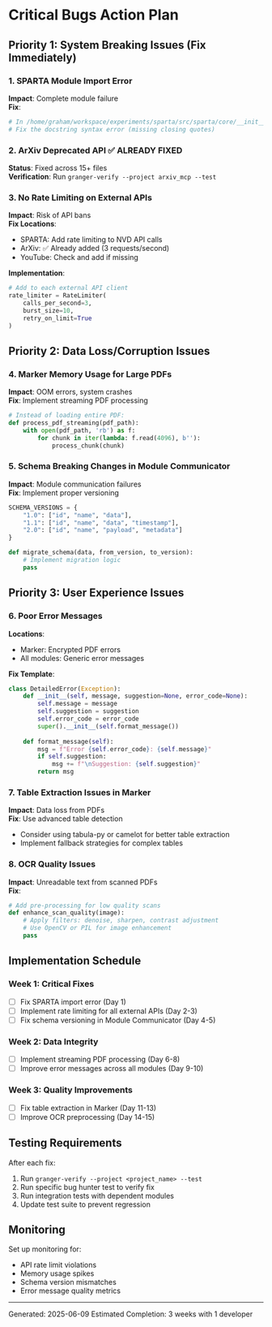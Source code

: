 # Critical Bugs Action Plan

## Priority 1: System Breaking Issues (Fix Immediately)

### 1. SPARTA Module Import Error
**Impact**: Complete module failure  
**Fix**: 
```python
# In /home/graham/workspace/experiments/sparta/src/sparta/core/__init__.py
# Fix the docstring syntax error (missing closing quotes)
```

### 2. ArXiv Deprecated API ✅ ALREADY FIXED
**Status**: Fixed across 15+ files  
**Verification**: Run `granger-verify --project arxiv_mcp --test`

### 3. No Rate Limiting on External APIs
**Impact**: Risk of API bans  
**Fix Locations**:
- SPARTA: Add rate limiting to NVD API calls
- ArXiv: ✅ Already added (3 requests/second)
- YouTube: Check and add if missing

**Implementation**:
```python
# Add to each external API client
rate_limiter = RateLimiter(
    calls_per_second=3,
    burst_size=10,
    retry_on_limit=True
)
```

## Priority 2: Data Loss/Corruption Issues

### 4. Marker Memory Usage for Large PDFs
**Impact**: OOM errors, system crashes  
**Fix**: Implement streaming PDF processing
```python
# Instead of loading entire PDF:
def process_pdf_streaming(pdf_path):
    with open(pdf_path, 'rb') as f:
        for chunk in iter(lambda: f.read(4096), b''):
            process_chunk(chunk)
```

### 5. Schema Breaking Changes in Module Communicator
**Impact**: Module communication failures  
**Fix**: Implement proper versioning
```python
SCHEMA_VERSIONS = {
    "1.0": ["id", "name", "data"],
    "1.1": ["id", "name", "data", "timestamp"],
    "2.0": ["id", "name", "payload", "metadata"]
}

def migrate_schema(data, from_version, to_version):
    # Implement migration logic
    pass
```

## Priority 3: User Experience Issues

### 6. Poor Error Messages
**Locations**:
- Marker: Encrypted PDF errors
- All modules: Generic error messages

**Fix Template**:
```python
class DetailedError(Exception):
    def __init__(self, message, suggestion=None, error_code=None):
        self.message = message
        self.suggestion = suggestion
        self.error_code = error_code
        super().__init__(self.format_message())
    
    def format_message(self):
        msg = f"Error {self.error_code}: {self.message}"
        if self.suggestion:
            msg += f"\nSuggestion: {self.suggestion}"
        return msg
```

### 7. Table Extraction Issues in Marker
**Impact**: Data loss from PDFs  
**Fix**: Use advanced table detection
- Consider using tabula-py or camelot for better table extraction
- Implement fallback strategies for complex tables

### 8. OCR Quality Issues
**Impact**: Unreadable text from scanned PDFs  
**Fix**:
```python
# Add pre-processing for low quality scans
def enhance_scan_quality(image):
    # Apply filters: denoise, sharpen, contrast adjustment
    # Use OpenCV or PIL for image enhancement
    pass
```

## Implementation Schedule

### Week 1: Critical Fixes
- [ ] Fix SPARTA import error (Day 1)
- [ ] Implement rate limiting for all external APIs (Day 2-3)
- [ ] Fix schema versioning in Module Communicator (Day 4-5)

### Week 2: Data Integrity
- [ ] Implement streaming PDF processing (Day 6-8)
- [ ] Improve error messages across all modules (Day 9-10)

### Week 3: Quality Improvements
- [ ] Fix table extraction in Marker (Day 11-13)
- [ ] Improve OCR preprocessing (Day 14-15)

## Testing Requirements

After each fix:
1. Run `granger-verify --project <project_name> --test`
2. Run specific bug hunter test to verify fix
3. Run integration tests with dependent modules
4. Update test suite to prevent regression

## Monitoring

Set up monitoring for:
- API rate limit violations
- Memory usage spikes
- Schema version mismatches
- Error message quality metrics

---

Generated: 2025-06-09
Estimated Completion: 3 weeks with 1 developer